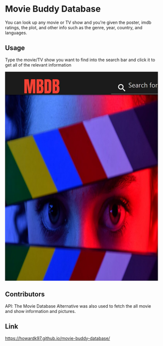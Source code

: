 # Movie Buddy Database
You can look up any movie or TV show and you're given
the poster, imdb ratings, the plot, and other info such as the genre, year, country, and languages.


## Usage
Type the movie/TV show you want to find into the search bar
and click it to get all of the relevant information

![](./public/images/mbdb-img.jpg)

## Contributors
API:
The Movie Database Alternative was also used to fetch the all movie and show information and pictures.

## Link

https://howardk97.github.io/movie-buddy-database/

